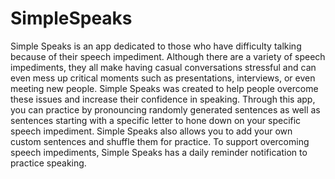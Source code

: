 # SimpleSpeaks



Simple Speaks is an app dedicated to those who have difficulty talking because of their speech impediment. Although there are a variety of speech impediments, they all make having casual conversations stressful and can even mess up critical moments such as presentations, interviews, or even meeting new people. Simple Speaks was created to help people overcome these issues and increase their confidence in speaking. Through this app, you can practice by pronouncing randomly generated sentences as well as sentences starting with a specific letter to hone down on your specific speech impediment. Simple Speaks also allows you to add your own custom sentences and shuffle them for practice. To support overcoming speech impediments, Simple Speaks has a daily reminder notification to practice speaking.
